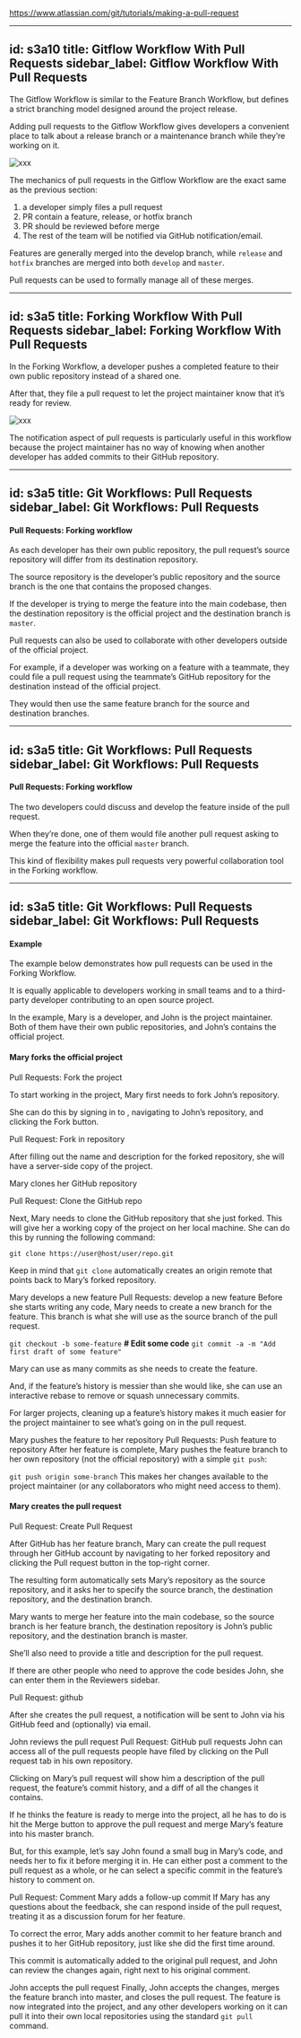 https://www.atlassian.com/git/tutorials/making-a-pull-request




---
id: s3a10
title: Gitflow Workflow With Pull Requests
sidebar_label: Gitflow Workflow With Pull Requests
---


The Gitflow Workflow is similar to the Feature Branch Workflow, but defines a strict branching model designed around the project release.

Adding pull requests to the Gitflow Workflow gives developers a convenient place to talk about a release branch or a maintenance branch while they’re working on it.



![xxx](https://raw.githubusercontent.com/ChickenKyiv/awesome-git-article/master/img/PR/git-workflow-pull-req.png)






The mechanics of pull requests in the Gitflow Workflow are the exact same as the previous section:
1) a developer simply files a pull request
2) PR contain a feature, release, or hotfix branch
3) PR should be reviewed before merge
4) The rest of the team will be notified via GitHub notification/email.



Features are generally merged into the develop branch, while `release` and `hotfix` branches are merged into both `develop` and `master`.

Pull requests can be used to formally manage all of these merges.




---
id: s3a5
title: Forking Workflow With Pull Requests
sidebar_label: Forking Workflow With Pull Requests
---


In the Forking Workflow, a developer pushes a completed feature to their own public repository instead of a shared one.

After that, they file a pull request to let the project maintainer know that it’s ready for review.


![xxx](https://raw.githubusercontent.com/ChickenKyiv/awesome-git-article/master/img/PR/feature-branch-pull-req.png)









The notification aspect of pull requests is particularly useful in this workflow because the project maintainer has no way of knowing when another developer has added commits to their GitHub repository.






---
id: s3a5
title: Git Workflows: Pull Requests
sidebar_label: Git Workflows: Pull Requests
---
#### Pull Requests: Forking workflow

As each developer has their own public repository, the pull request’s source repository will differ from its destination repository.

The source repository is the developer’s public repository and the source branch is the one that contains the proposed changes.

If the developer is trying to merge the feature into the main codebase, then the destination repository is the official project and the destination branch is `master`.

Pull requests can also be used to collaborate with other developers outside of the official project.







For example, if a developer was working on a feature with a teammate, they could file a pull request using the teammate’s GitHub repository for the destination instead of the official project.






They would then use the same feature branch for the source and destination branches.





---
id: s3a5
title: Git Workflows: Pull Requests
sidebar_label: Git Workflows: Pull Requests
---
#### Pull Requests: Forking workflow

The two developers could discuss and develop the feature inside of the pull request.

When they’re done, one of them would file another pull request asking to merge the feature into the official `master` branch.

This kind of flexibility makes pull requests very powerful collaboration tool in the Forking workflow.




---
id: s3a5
title: Git Workflows: Pull Requests
sidebar_label: Git Workflows: Pull Requests
---
#### Example
The example below demonstrates how pull requests can be used in the Forking Workflow.

It is equally applicable to developers working in small teams and to a third-party developer contributing to an open source project.






In the example, Mary is a developer, and John is the project maintainer.
Both of them have their own public repositories, and John’s contains the official project.







#### Mary forks the official project
Pull Requests: Fork the project


To start working in the project, Mary first needs to fork John’s  repository.






She can do this by signing in to , navigating to John’s repository, and clicking the Fork button.





Pull Request: Fork in repository

After filling out the name and description for the forked repository, she will have a server-side copy of the project.


Mary clones her GitHub repository


Pull Request: Clone the GitHub repo


Next, Mary needs to clone the GitHub repository that she just forked.
This will give her a working copy of the project on her local machine.
She can do this by running the following command:


`git clone https://user@host/user/repo.git`




Keep in mind that `git clone` automatically creates an origin remote that points back to Mary’s forked repository.





Mary develops a new feature
Pull Requests: develop a new feature
Before she starts writing any code, Mary needs to create a new branch for the feature.
This branch is what she will use as the source branch of the pull request.

`git checkout -b some-feature`
**# Edit some code**
`git commit -a -m "Add first draft of some feature"`

Mary can use as many commits as she needs to create the feature.

And, if the feature’s history is messier than she would like, she can use an interactive rebase to remove or squash unnecessary commits.

For larger projects, cleaning up a feature’s history makes it much easier for the project maintainer to see what’s going on in the pull request.









Mary pushes the feature to her repository
Pull Requests: Push feature to repository
After her feature is complete, Mary pushes the feature branch to her own repository (not the official repository) with a simple `git push`:





`git push origin some-branch`
This makes her changes available to the project maintainer (or any collaborators who might need access to them).








#### Mary creates the pull request
Pull Request: Create Pull Request



After GitHub has her feature branch, Mary can create the pull request through her GitHub account by navigating to her forked repository and clicking the Pull request button in the top-right corner.





The resulting form automatically sets Mary’s repository as the source repository, and it asks her to specify the source branch, the destination repository, and the destination branch.

Mary wants to merge her feature into the main codebase, so the source branch is her feature branch, the destination repository is John’s public repository, and the destination branch is master.

She’ll also need to provide a title and description for the pull request.

If there are other people who need to approve the code besides John, she can enter them in the Reviewers sidebar.





Pull Request: github



After she creates the pull request, a notification will be sent to John via his GitHub feed and (optionally) via email.





John reviews the pull request
Pull Request: GitHub pull requests
John can access all of the pull requests people have filed by clicking on the Pull request tab in his own repository.

Clicking on Mary’s pull request will show him a description of the pull request, the feature’s commit history, and a diff of all the changes it contains.






If he thinks the feature is ready to merge into the project, all he has to do is hit the Merge button to approve the pull request and merge Mary’s feature into his master branch.

But, for this example, let’s say John found a small bug in Mary’s code, and needs her to fix it before merging it in.
 He can either post a comment to the pull request as a whole, or he can select a specific commit in the feature’s history to comment on.



Pull Request: Comment
Mary adds a follow-up commit
If Mary has any questions about the feedback, she can respond inside of the pull request, treating it as a discussion forum for her feature.






To correct the error, Mary adds another commit to her feature branch and pushes it to her GitHub repository, just like she did the first time around.


This commit is automatically added to the original pull request, and John can review the changes again, right next to his original comment.





John accepts the pull request
Finally, John accepts the changes, merges the feature branch into master, and closes the pull request.
The feature is now integrated into the project, and any other developers working on it can pull it into their own local repositories using the standard `git pull` command.
